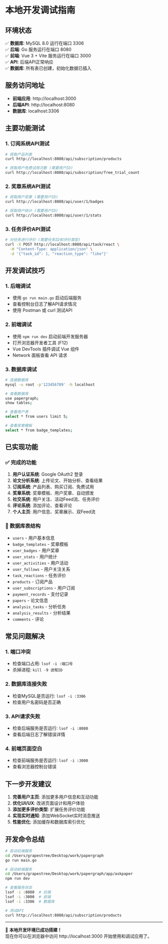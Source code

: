 # 本地开发调试指南

## 环境状态
✅ **数据库**: MySQL 8.0 运行在端口 3306  
✅ **后端**: Go 服务运行在端口 8080  
✅ **前端**: Vue 3 + Vite 服务运行在端口 3000  
✅ **API**: 后端API正常响应  
✅ **数据库**: 所有表已创建，初始化数据已插入  

## 服务访问地址

- **前端应用**: http://localhost:3000
- **后端API**: http://localhost:8080
- **数据库**: localhost:3306

## 主要功能测试

### 1. 订阅系统API测试
```bash
# 获取产品列表
curl http://localhost:8080/api/subscription/products

# 获取用户免费试用次数 (需要用户ID)
curl http://localhost:8080/api/subscription/free_trial_count
```

### 2. 奖章系统API测试
```bash
# 获取用户奖章 (需要用户ID)
curl http://localhost:8080/api/user/1/badges

# 获取用户统计 (需要用户ID)
curl http://localhost:8080/api/user/1/stats
```

### 3. 任务评价API测试
```bash
# 对任务进行评价 (需要任务ID和评价类型)
curl -X POST http://localhost:8080/api/task/react \
  -H "Content-Type: application/json" \
  -d '{"task_id": 1, "reaction_type": "like"}'
```

## 开发调试技巧

### 1. 后端调试
- 使用 `go run main.go` 启动后端服务
- 查看控制台日志了解API请求情况
- 使用 Postman 或 curl 测试API

### 2. 前端调试
- 使用 `npm run dev` 启动前端开发服务器
- 打开浏览器开发者工具 (F12)
- Vue DevTools 插件调试 Vue 组件
- Network 面板查看 API 请求

### 3. 数据库调试
```bash
# 连接数据库
mysql -u root -p'123456789' -h localhost

# 查看数据库
use papergraph;
show tables;

# 查看用户表
select * from users limit 5;

# 查看奖章模板
select * from badge_templates;
```

## 已实现功能

### ✅ 完成的功能
1. **用户认证系统**: Google OAuth2 登录
2. **论文分析系统**: 上传论文、开始分析、查看结果
3. **订阅系统**: 产品列表、购买订阅、免费试用
4. **奖章系统**: 奖章模板、用户奖章、自动颁发
5. **社交系统**: 用户关注、活动Feed流、任务评价
6. **评论系统**: 添加评论、查看评论
7. **个人主页**: 用户信息、奖章展示、双Feed流

### 🔄 数据库表结构
- `users` - 用户基本信息
- `badge_templates` - 奖章模板
- `user_badges` - 用户奖章
- `user_stats` - 用户统计
- `user_activities` - 用户活动
- `user_follows` - 用户关注关系
- `task_reactions` - 任务评价
- `products` - 订阅产品
- `user_subscriptions` - 用户订阅
- `payment_records` - 支付记录
- `papers` - 论文信息
- `analysis_tasks` - 分析任务
- `analysis_results` - 分析结果
- `comments` - 评论

## 常见问题解决

### 1. 端口冲突
- 检查端口占用: `lsof -i :端口号`
- 杀掉进程: `kill -9 进程ID`

### 2. 数据库连接失败
- 检查MySQL是否运行: `lsof -i :3306`
- 检查用户名密码是否正确

### 3. API请求失败
- 检查后端服务是否运行: `lsof -i :8080`
- 查看后端日志了解错误详情

### 4. 前端页面空白
- 检查前端服务是否运行: `lsof -i :3000`
- 查看浏览器控制台错误

## 下一步开发建议

1. **完善用户主页**: 添加更多用户信息和互动功能
2. **优化UI/UX**: 改进页面设计和用户体验
3. **添加更多评价类型**: 扩展任务评价功能
4. **实现实时通知**: 添加WebSocket实时消息推送
5. **性能优化**: 添加缓存和数据库索引优化

## 开发命令总结

```bash
# 启动后端服务
cd /Users/grapestree/Desktop/work/papergraph
go run main.go

# 启动前端服务
cd /Users/grapestree/Desktop/work/papergraph/app/askpaper
npm run dev

# 查看服务状态
lsof -i :8080  # 后端
lsof -i :3000  # 前端
lsof -i :3306  # 数据库

# 测试API
curl http://localhost:8080/api/subscription/products
```

---

🎉 **本地开发环境已成功搭建！**  
现在你可以在浏览器中访问 http://localhost:3000 开始使用和调试应用了。